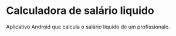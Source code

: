 # Calculadora de salário liquido

Aplicativo Android que calcula o salário líquido de um profissionalo.

